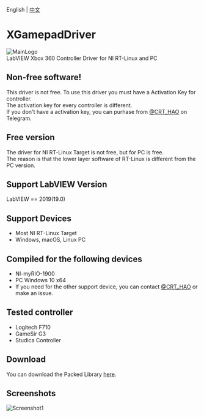 English | [中文](https://github.com/CISH-Robotics/CRT_XGamepadDriver/blob/main/README-zh.md)
# XGamepadDriver
![MainLogo](https://user-images.githubusercontent.com/31580253/119094434-9a588600-ba43-11eb-82c1-5914aafce531.png)  
LabVIEW Xbox 360 Controller Driver for NI RT-Linux and PC  
## Non-free software!
This driver is not free. To use this driver you must have a Activation Key for controller.  
The activation key for every controller is different.  
If you don't have a activation key, you can purhase from [@CRT_HAO](https://t.me/crt_hao) on Telegram.
## Free version
The driver for NI RT-Linux Target is not free, but for PC is free.  
The reason is that the lower layer software of RT-Linux is different from the PC version.
## Support LabVIEW Version
LabVIEW == 2019(19.0)
## Support Devices
 - Most NI RT-Linux Target
 - Windows, macOS, Linux PC
## Compiled for the following devices
 - NI-myRIO-1900
 - PC Windows 10 x64
 - If you need for the other support device, you can contact [@CRT_HAO](https://t.me/crt_hao) or make an issue.
## Tested controller
 - Logitech F710
 - GameSir G3
 - Studica Controller
## Download
You can download the Packed Library [here](https://github.com/CISH-Robotics/CRT_XGamepadDriver/releases).
## Screenshots
![Screenshot1](https://user-images.githubusercontent.com/31580253/119093751-ad1e8b00-ba42-11eb-904e-c6c94d3bc441.png)
